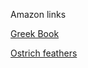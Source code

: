 
Amazon links

[Greek Book](https://www.amazon.de/-/en/Billy-Wellman/dp/B0BRDHS9WN)

[Ostrich feathers](https://www.amazon.com/Natural-Ostrich-Feathers-Centerpieces-Decoration/dp/B08B3W24HY )